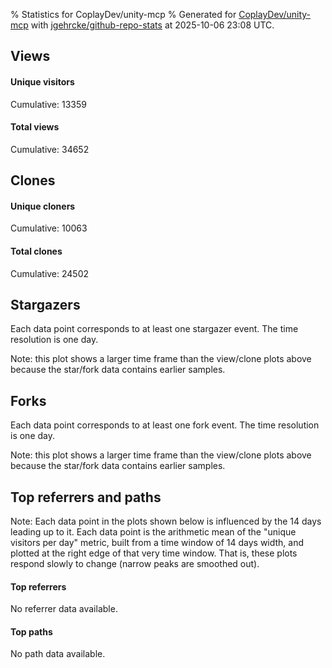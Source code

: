 % Statistics for CoplayDev/unity-mcp
% Generated for [CoplayDev/unity-mcp](https://github.com/CoplayDev/unity-mcp) with [jgehrcke/github-repo-stats](https://github.com/jgehrcke/github-repo-stats) at 2025-10-06 23:08 UTC.


## Views

#### Unique visitors
<div id="chart_views_unique" class="full-width-chart"></div>

Cumulative: 13359

#### Total views
<div id="chart_views_total" class="full-width-chart"></div>

Cumulative: 34652

<div class="pagebreak-for-print"> </div>

## Clones

#### Unique cloners
<div id="chart_clones_unique" class="full-width-chart"></div>

Cumulative: 10063

#### Total clones
<div id="chart_clones_total" class="full-width-chart"></div>

Cumulative: 24502



<div class="pagebreak-for-print"> </div>



## Stargazers

Each data point corresponds to at least one stargazer event.
The time resolution is one day.

<div id="chart_stargazers" class="full-width-chart"></div>


Note: this plot shows a larger time frame than the view/clone plots above because the star/fork data contains earlier samples.



## Forks

Each data point corresponds to at least one fork event.
The time resolution is one day.

<div id="chart_forks" class="full-width-chart"></div>


Note: this plot shows a larger time frame than the view/clone plots above because the star/fork data contains earlier samples.



<div class="pagebreak-for-print"> </div>



## Top referrers and paths


Note: Each data point in the plots shown below is influenced by the 14 days
leading up to it. Each data point is the arithmetic mean of the "unique
visitors per day" metric, built from a time window of 14 days width, and
plotted at the right edge of that very time window. That is, these plots
respond slowly to change (narrow peaks are smoothed out).



#### Top referrers

No referrer data available.



#### Top paths

No path data available.

<script type="text/javascript">
    vegaEmbed('#chart_views_unique', {"$schema": "https://vega.github.io/schema/vega-lite/v4.17.0.json", "config": {"arc": {"fill": "#1b1e23"}, "area": {"fill": "#1b1e23"}, "axisBottom": {"domainColor": "#a9b4c4", "gridColor": "#a9b4c4", "labelColor": "#1b1e23", "labelFont": "relative-mono-11-pitch-pro, Menlo, monospace", "tickColor": "#a9b4c4", "titleColor": "#1b1e23", "titleFont": "relative-mono-11-pitch-pro, Menlo, monospace"}, "axisLeft": {"domainColor": "#a9b4c4", "gridColor": "#a9b4c4", "labelColor": "#1b1e23", "labelFont": "relative-mono-11-pitch-pro, Menlo, monospace", "tickColor": "#a9b4c4", "titleColor": "#1b1e23", "titleFont": "relative-mono-11-pitch-pro, Menlo, monospace"}, "axisX": {"grid": false}, "axisY": {"grid": false, "labelBound": true}, "background": "#FFFFFF", "group": {"fill": "#FFFFFF"}, "header": {"fontWeight": 400, "labelFont": "relative-mono-11-pitch-pro, Menlo, monospace", "titleFont": "relative-mono-11-pitch-pro, Menlo, monospace"}, "legend": {"labelFont": "relative-mono-11-pitch-pro, Menlo, monospace", "symbolSize": 200, "symbolType": "circle", "titleFont": "relative-mono-11-pitch-pro, Menlo, monospace"}, "line": {"color": "#1b1e23", "stroke": "#1b1e23"}, "path": {"stroke": "#1b1e23"}, "point": {"color": "#1b1e23", "cursor": "pointer", "filled": true, "size": 20}, "range": {"category": ["#85a2f7", "#ea9755", "#7eb36a", "#f07071", "#bc85d9", "#e587b6", "#a9b4c4", "#d4c05e", "#64b9c4"]}, "style": {"bar": {"fill": "#1b1e23"}, "text": {"font": "relative-mono-11-pitch-pro, Menlo, monospace", "fontWeight": 400}}, "symbol": {"shape": "circle"}, "title": {"anchor": "start", "font": "relative-mono-11-pitch-pro, Menlo, monospace", "fontWeight": 400}, "trail": {"color": "#1b1e23", "stroke": "#1b1e23"}, "view": {"stroke": null}}, "data": {"name": "data-90d8a2a4496ec0bab9c0275a5a9bab51"}, "datasets": {"data-90d8a2a4496ec0bab9c0275a5a9bab51": [{"time": "2025-08-31T00:00:00+00:00", "views_total": 111, "views_unique": 51}, {"time": "2025-09-01T00:00:00+00:00", "views_total": 978, "views_unique": 398}, {"time": "2025-09-02T00:00:00+00:00", "views_total": 995, "views_unique": 398}, {"time": "2025-09-03T00:00:00+00:00", "views_total": 1326, "views_unique": 395}, {"time": "2025-09-04T00:00:00+00:00", "views_total": 1059, "views_unique": 377}, {"time": "2025-09-05T00:00:00+00:00", "views_total": 970, "views_unique": 388}, {"time": "2025-09-06T00:00:00+00:00", "views_total": 726, "views_unique": 280}, {"time": "2025-09-07T00:00:00+00:00", "views_total": 748, "views_unique": 268}, {"time": "2025-09-08T00:00:00+00:00", "views_total": 1099, "views_unique": 388}, {"time": "2025-09-09T00:00:00+00:00", "views_total": 1092, "views_unique": 367}, {"time": "2025-09-10T00:00:00+00:00", "views_total": 1028, "views_unique": 377}, {"time": "2025-09-11T00:00:00+00:00", "views_total": 961, "views_unique": 358}, {"time": "2025-09-12T00:00:00+00:00", "views_total": 888, "views_unique": 415}, {"time": "2025-09-13T00:00:00+00:00", "views_total": 679, "views_unique": 267}, {"time": "2025-09-14T00:00:00+00:00", "views_total": 693, "views_unique": 279}, {"time": "2025-09-15T00:00:00+00:00", "views_total": 904, "views_unique": 401}, {"time": "2025-09-16T00:00:00+00:00", "views_total": 1026, "views_unique": 410}, {"time": "2025-09-17T00:00:00+00:00", "views_total": 875, "views_unique": 351}, {"time": "2025-09-18T00:00:00+00:00", "views_total": 845, "views_unique": 386}, {"time": "2025-09-19T00:00:00+00:00", "views_total": 817, "views_unique": 374}, {"time": "2025-09-20T00:00:00+00:00", "views_total": 606, "views_unique": 255}, {"time": "2025-09-21T00:00:00+00:00", "views_total": 620, "views_unique": 238}, {"time": "2025-09-22T00:00:00+00:00", "views_total": 1118, "views_unique": 408}, {"time": "2025-09-23T00:00:00+00:00", "views_total": 1161, "views_unique": 460}, {"time": "2025-09-24T00:00:00+00:00", "views_total": 979, "views_unique": 392}, {"time": "2025-09-25T00:00:00+00:00", "views_total": 1099, "views_unique": 398}, {"time": "2025-09-26T00:00:00+00:00", "views_total": 1168, "views_unique": 400}, {"time": "2025-09-27T00:00:00+00:00", "views_total": 859, "views_unique": 318}, {"time": "2025-09-28T00:00:00+00:00", "views_total": 1090, "views_unique": 391}, {"time": "2025-09-29T00:00:00+00:00", "views_total": 1047, "views_unique": 422}, {"time": "2025-09-30T00:00:00+00:00", "views_total": 1280, "views_unique": 465}, {"time": "2025-10-01T00:00:00+00:00", "views_total": 1121, "views_unique": 392}, {"time": "2025-10-02T00:00:00+00:00", "views_total": 1107, "views_unique": 401}, {"time": "2025-10-03T00:00:00+00:00", "views_total": 1027, "views_unique": 416}, {"time": "2025-10-04T00:00:00+00:00", "views_total": 943, "views_unique": 352}, {"time": "2025-10-05T00:00:00+00:00", "views_total": 699, "views_unique": 319}, {"time": "2025-10-06T00:00:00+00:00", "views_total": 908, "views_unique": 404}]}, "encoding": {"tooltip": [{"field": "views_unique", "format": ".1f", "title": "views (u)", "type": "quantitative"}, {"field": "time", "format": "%B %e, %Y", "title": "date", "type": "temporal"}], "x": {"axis": {"labelAngle": 25}, "field": "time", "scale": {"domain": ["2025-08-31", "2025-10-06"]}, "timeUnit": "yearmonthdate", "title": "date", "type": "temporal"}, "y": {"axis": {"values": [1, 10, 50, 100, 500, 1000, 5000, 10000]}, "field": "views_unique", "scale": {"domain": [0, 511.50000000000006], "type": "symlog", "zero": true}, "title": "unique views per day", "type": "quantitative"}}, "height": 200, "mark": {"point": true, "type": "line"}, "padding": 10, "width": "container"}, {"actions": false, "renderer": "svg"}).catch(console.error);
vegaEmbed('#chart_views_total', {"$schema": "https://vega.github.io/schema/vega-lite/v4.17.0.json", "config": {"arc": {"fill": "#1b1e23"}, "area": {"fill": "#1b1e23"}, "axisBottom": {"domainColor": "#a9b4c4", "gridColor": "#a9b4c4", "labelColor": "#1b1e23", "labelFont": "relative-mono-11-pitch-pro, Menlo, monospace", "tickColor": "#a9b4c4", "titleColor": "#1b1e23", "titleFont": "relative-mono-11-pitch-pro, Menlo, monospace"}, "axisLeft": {"domainColor": "#a9b4c4", "gridColor": "#a9b4c4", "labelColor": "#1b1e23", "labelFont": "relative-mono-11-pitch-pro, Menlo, monospace", "tickColor": "#a9b4c4", "titleColor": "#1b1e23", "titleFont": "relative-mono-11-pitch-pro, Menlo, monospace"}, "axisX": {"grid": false}, "axisY": {"grid": false, "labelBound": true}, "background": "#FFFFFF", "group": {"fill": "#FFFFFF"}, "header": {"fontWeight": 400, "labelFont": "relative-mono-11-pitch-pro, Menlo, monospace", "titleFont": "relative-mono-11-pitch-pro, Menlo, monospace"}, "legend": {"labelFont": "relative-mono-11-pitch-pro, Menlo, monospace", "symbolSize": 200, "symbolType": "circle", "titleFont": "relative-mono-11-pitch-pro, Menlo, monospace"}, "line": {"color": "#1b1e23", "stroke": "#1b1e23"}, "path": {"stroke": "#1b1e23"}, "point": {"color": "#1b1e23", "cursor": "pointer", "filled": true, "size": 20}, "range": {"category": ["#85a2f7", "#ea9755", "#7eb36a", "#f07071", "#bc85d9", "#e587b6", "#a9b4c4", "#d4c05e", "#64b9c4"]}, "style": {"bar": {"fill": "#1b1e23"}, "text": {"font": "relative-mono-11-pitch-pro, Menlo, monospace", "fontWeight": 400}}, "symbol": {"shape": "circle"}, "title": {"anchor": "start", "font": "relative-mono-11-pitch-pro, Menlo, monospace", "fontWeight": 400}, "trail": {"color": "#1b1e23", "stroke": "#1b1e23"}, "view": {"stroke": null}}, "data": {"name": "data-90d8a2a4496ec0bab9c0275a5a9bab51"}, "datasets": {"data-90d8a2a4496ec0bab9c0275a5a9bab51": [{"time": "2025-08-31T00:00:00+00:00", "views_total": 111, "views_unique": 51}, {"time": "2025-09-01T00:00:00+00:00", "views_total": 978, "views_unique": 398}, {"time": "2025-09-02T00:00:00+00:00", "views_total": 995, "views_unique": 398}, {"time": "2025-09-03T00:00:00+00:00", "views_total": 1326, "views_unique": 395}, {"time": "2025-09-04T00:00:00+00:00", "views_total": 1059, "views_unique": 377}, {"time": "2025-09-05T00:00:00+00:00", "views_total": 970, "views_unique": 388}, {"time": "2025-09-06T00:00:00+00:00", "views_total": 726, "views_unique": 280}, {"time": "2025-09-07T00:00:00+00:00", "views_total": 748, "views_unique": 268}, {"time": "2025-09-08T00:00:00+00:00", "views_total": 1099, "views_unique": 388}, {"time": "2025-09-09T00:00:00+00:00", "views_total": 1092, "views_unique": 367}, {"time": "2025-09-10T00:00:00+00:00", "views_total": 1028, "views_unique": 377}, {"time": "2025-09-11T00:00:00+00:00", "views_total": 961, "views_unique": 358}, {"time": "2025-09-12T00:00:00+00:00", "views_total": 888, "views_unique": 415}, {"time": "2025-09-13T00:00:00+00:00", "views_total": 679, "views_unique": 267}, {"time": "2025-09-14T00:00:00+00:00", "views_total": 693, "views_unique": 279}, {"time": "2025-09-15T00:00:00+00:00", "views_total": 904, "views_unique": 401}, {"time": "2025-09-16T00:00:00+00:00", "views_total": 1026, "views_unique": 410}, {"time": "2025-09-17T00:00:00+00:00", "views_total": 875, "views_unique": 351}, {"time": "2025-09-18T00:00:00+00:00", "views_total": 845, "views_unique": 386}, {"time": "2025-09-19T00:00:00+00:00", "views_total": 817, "views_unique": 374}, {"time": "2025-09-20T00:00:00+00:00", "views_total": 606, "views_unique": 255}, {"time": "2025-09-21T00:00:00+00:00", "views_total": 620, "views_unique": 238}, {"time": "2025-09-22T00:00:00+00:00", "views_total": 1118, "views_unique": 408}, {"time": "2025-09-23T00:00:00+00:00", "views_total": 1161, "views_unique": 460}, {"time": "2025-09-24T00:00:00+00:00", "views_total": 979, "views_unique": 392}, {"time": "2025-09-25T00:00:00+00:00", "views_total": 1099, "views_unique": 398}, {"time": "2025-09-26T00:00:00+00:00", "views_total": 1168, "views_unique": 400}, {"time": "2025-09-27T00:00:00+00:00", "views_total": 859, "views_unique": 318}, {"time": "2025-09-28T00:00:00+00:00", "views_total": 1090, "views_unique": 391}, {"time": "2025-09-29T00:00:00+00:00", "views_total": 1047, "views_unique": 422}, {"time": "2025-09-30T00:00:00+00:00", "views_total": 1280, "views_unique": 465}, {"time": "2025-10-01T00:00:00+00:00", "views_total": 1121, "views_unique": 392}, {"time": "2025-10-02T00:00:00+00:00", "views_total": 1107, "views_unique": 401}, {"time": "2025-10-03T00:00:00+00:00", "views_total": 1027, "views_unique": 416}, {"time": "2025-10-04T00:00:00+00:00", "views_total": 943, "views_unique": 352}, {"time": "2025-10-05T00:00:00+00:00", "views_total": 699, "views_unique": 319}, {"time": "2025-10-06T00:00:00+00:00", "views_total": 908, "views_unique": 404}]}, "encoding": {"tooltip": [{"field": "views_total", "format": ".1f", "title": "views (t)", "type": "quantitative"}, {"field": "time", "format": "%B %e, %Y", "title": "date", "type": "temporal"}], "x": {"axis": {"labelAngle": 25}, "field": "time", "scale": {"domain": ["2025-08-31", "2025-10-06"]}, "timeUnit": "yearmonthdate", "title": "date", "type": "temporal"}, "y": {"axis": {"values": [1, 10, 50, 100, 500, 1000, 5000, 10000]}, "field": "views_total", "scale": {"domain": [0, 1458.6000000000001], "type": "symlog", "zero": true}, "title": "total views per day", "type": "quantitative"}}, "height": 200, "mark": {"point": true, "type": "line"}, "padding": 10, "width": "container"}, {"actions": false, "renderer": "svg"}).catch(console.error);
vegaEmbed('#chart_clones_unique', {"$schema": "https://vega.github.io/schema/vega-lite/v4.17.0.json", "config": {"arc": {"fill": "#1b1e23"}, "area": {"fill": "#1b1e23"}, "axisBottom": {"domainColor": "#a9b4c4", "gridColor": "#a9b4c4", "labelColor": "#1b1e23", "labelFont": "relative-mono-11-pitch-pro, Menlo, monospace", "tickColor": "#a9b4c4", "titleColor": "#1b1e23", "titleFont": "relative-mono-11-pitch-pro, Menlo, monospace"}, "axisLeft": {"domainColor": "#a9b4c4", "gridColor": "#a9b4c4", "labelColor": "#1b1e23", "labelFont": "relative-mono-11-pitch-pro, Menlo, monospace", "tickColor": "#a9b4c4", "titleColor": "#1b1e23", "titleFont": "relative-mono-11-pitch-pro, Menlo, monospace"}, "axisX": {"grid": false}, "axisY": {"grid": false, "labelBound": true}, "background": "#FFFFFF", "group": {"fill": "#FFFFFF"}, "header": {"fontWeight": 400, "labelFont": "relative-mono-11-pitch-pro, Menlo, monospace", "titleFont": "relative-mono-11-pitch-pro, Menlo, monospace"}, "legend": {"labelFont": "relative-mono-11-pitch-pro, Menlo, monospace", "symbolSize": 200, "symbolType": "circle", "titleFont": "relative-mono-11-pitch-pro, Menlo, monospace"}, "line": {"color": "#1b1e23", "stroke": "#1b1e23"}, "path": {"stroke": "#1b1e23"}, "point": {"color": "#1b1e23", "cursor": "pointer", "filled": true, "size": 20}, "range": {"category": ["#85a2f7", "#ea9755", "#7eb36a", "#f07071", "#bc85d9", "#e587b6", "#a9b4c4", "#d4c05e", "#64b9c4"]}, "style": {"bar": {"fill": "#1b1e23"}, "text": {"font": "relative-mono-11-pitch-pro, Menlo, monospace", "fontWeight": 400}}, "symbol": {"shape": "circle"}, "title": {"anchor": "start", "font": "relative-mono-11-pitch-pro, Menlo, monospace", "fontWeight": 400}, "trail": {"color": "#1b1e23", "stroke": "#1b1e23"}, "view": {"stroke": null}}, "data": {"name": "data-795a8f345d779039163501828ad37854"}, "datasets": {"data-795a8f345d779039163501828ad37854": [{"clones_total": 80, "clones_unique": 38, "time": "2025-08-31T00:00:00+00:00"}, {"clones_total": 706, "clones_unique": 287, "time": "2025-09-01T00:00:00+00:00"}, {"clones_total": 861, "clones_unique": 317, "time": "2025-09-02T00:00:00+00:00"}, {"clones_total": 794, "clones_unique": 320, "time": "2025-09-03T00:00:00+00:00"}, {"clones_total": 759, "clones_unique": 290, "time": "2025-09-04T00:00:00+00:00"}, {"clones_total": 770, "clones_unique": 304, "time": "2025-09-05T00:00:00+00:00"}, {"clones_total": 396, "clones_unique": 198, "time": "2025-09-06T00:00:00+00:00"}, {"clones_total": 425, "clones_unique": 203, "time": "2025-09-07T00:00:00+00:00"}, {"clones_total": 765, "clones_unique": 306, "time": "2025-09-08T00:00:00+00:00"}, {"clones_total": 906, "clones_unique": 292, "time": "2025-09-09T00:00:00+00:00"}, {"clones_total": 810, "clones_unique": 303, "time": "2025-09-10T00:00:00+00:00"}, {"clones_total": 669, "clones_unique": 323, "time": "2025-09-11T00:00:00+00:00"}, {"clones_total": 735, "clones_unique": 323, "time": "2025-09-12T00:00:00+00:00"}, {"clones_total": 363, "clones_unique": 162, "time": "2025-09-13T00:00:00+00:00"}, {"clones_total": 451, "clones_unique": 238, "time": "2025-09-14T00:00:00+00:00"}, {"clones_total": 576, "clones_unique": 287, "time": "2025-09-15T00:00:00+00:00"}, {"clones_total": 700, "clones_unique": 306, "time": "2025-09-16T00:00:00+00:00"}, {"clones_total": 708, "clones_unique": 284, "time": "2025-09-17T00:00:00+00:00"}, {"clones_total": 626, "clones_unique": 271, "time": "2025-09-18T00:00:00+00:00"}, {"clones_total": 601, "clones_unique": 250, "time": "2025-09-19T00:00:00+00:00"}, {"clones_total": 379, "clones_unique": 182, "time": "2025-09-20T00:00:00+00:00"}, {"clones_total": 518, "clones_unique": 189, "time": "2025-09-21T00:00:00+00:00"}, {"clones_total": 706, "clones_unique": 325, "time": "2025-09-22T00:00:00+00:00"}, {"clones_total": 812, "clones_unique": 336, "time": "2025-09-23T00:00:00+00:00"}, {"clones_total": 719, "clones_unique": 316, "time": "2025-09-24T00:00:00+00:00"}, {"clones_total": 718, "clones_unique": 260, "time": "2025-09-25T00:00:00+00:00"}, {"clones_total": 844, "clones_unique": 284, "time": "2025-09-26T00:00:00+00:00"}, {"clones_total": 738, "clones_unique": 247, "time": "2025-09-27T00:00:00+00:00"}, {"clones_total": 502, "clones_unique": 250, "time": "2025-09-28T00:00:00+00:00"}, {"clones_total": 697, "clones_unique": 306, "time": "2025-09-29T00:00:00+00:00"}, {"clones_total": 910, "clones_unique": 367, "time": "2025-09-30T00:00:00+00:00"}, {"clones_total": 669, "clones_unique": 305, "time": "2025-10-01T00:00:00+00:00"}, {"clones_total": 733, "clones_unique": 278, "time": "2025-10-02T00:00:00+00:00"}, {"clones_total": 968, "clones_unique": 290, "time": "2025-10-03T00:00:00+00:00"}, {"clones_total": 628, "clones_unique": 264, "time": "2025-10-04T00:00:00+00:00"}, {"clones_total": 470, "clones_unique": 245, "time": "2025-10-05T00:00:00+00:00"}, {"clones_total": 790, "clones_unique": 317, "time": "2025-10-06T00:00:00+00:00"}]}, "encoding": {"tooltip": [{"field": "clones_unique", "format": ".1f", "title": "clones (u)", "type": "quantitative"}, {"field": "time", "format": "%B %e, %Y", "title": "date", "type": "temporal"}], "x": {"axis": {"labelAngle": 25}, "field": "time", "scale": {"domain": ["2025-08-31", "2025-10-06"]}, "timeUnit": "yearmonthdate", "title": "date", "type": "temporal"}, "y": {"axis": {"values": [1, 10, 50, 100, 500, 1000, 5000, 10000]}, "field": "clones_unique", "scale": {"domain": [0, 403.70000000000005], "type": "symlog", "zero": true}, "title": "unique clones per day", "type": "quantitative"}}, "height": 200, "mark": {"point": true, "type": "line"}, "padding": 10, "width": "container"}, {"actions": false, "renderer": "svg"}).catch(console.error);
vegaEmbed('#chart_clones_total', {"$schema": "https://vega.github.io/schema/vega-lite/v4.17.0.json", "config": {"arc": {"fill": "#1b1e23"}, "area": {"fill": "#1b1e23"}, "axisBottom": {"domainColor": "#a9b4c4", "gridColor": "#a9b4c4", "labelColor": "#1b1e23", "labelFont": "relative-mono-11-pitch-pro, Menlo, monospace", "tickColor": "#a9b4c4", "titleColor": "#1b1e23", "titleFont": "relative-mono-11-pitch-pro, Menlo, monospace"}, "axisLeft": {"domainColor": "#a9b4c4", "gridColor": "#a9b4c4", "labelColor": "#1b1e23", "labelFont": "relative-mono-11-pitch-pro, Menlo, monospace", "tickColor": "#a9b4c4", "titleColor": "#1b1e23", "titleFont": "relative-mono-11-pitch-pro, Menlo, monospace"}, "axisX": {"grid": false}, "axisY": {"grid": false, "labelBound": true}, "background": "#FFFFFF", "group": {"fill": "#FFFFFF"}, "header": {"fontWeight": 400, "labelFont": "relative-mono-11-pitch-pro, Menlo, monospace", "titleFont": "relative-mono-11-pitch-pro, Menlo, monospace"}, "legend": {"labelFont": "relative-mono-11-pitch-pro, Menlo, monospace", "symbolSize": 200, "symbolType": "circle", "titleFont": "relative-mono-11-pitch-pro, Menlo, monospace"}, "line": {"color": "#1b1e23", "stroke": "#1b1e23"}, "path": {"stroke": "#1b1e23"}, "point": {"color": "#1b1e23", "cursor": "pointer", "filled": true, "size": 20}, "range": {"category": ["#85a2f7", "#ea9755", "#7eb36a", "#f07071", "#bc85d9", "#e587b6", "#a9b4c4", "#d4c05e", "#64b9c4"]}, "style": {"bar": {"fill": "#1b1e23"}, "text": {"font": "relative-mono-11-pitch-pro, Menlo, monospace", "fontWeight": 400}}, "symbol": {"shape": "circle"}, "title": {"anchor": "start", "font": "relative-mono-11-pitch-pro, Menlo, monospace", "fontWeight": 400}, "trail": {"color": "#1b1e23", "stroke": "#1b1e23"}, "view": {"stroke": null}}, "data": {"name": "data-795a8f345d779039163501828ad37854"}, "datasets": {"data-795a8f345d779039163501828ad37854": [{"clones_total": 80, "clones_unique": 38, "time": "2025-08-31T00:00:00+00:00"}, {"clones_total": 706, "clones_unique": 287, "time": "2025-09-01T00:00:00+00:00"}, {"clones_total": 861, "clones_unique": 317, "time": "2025-09-02T00:00:00+00:00"}, {"clones_total": 794, "clones_unique": 320, "time": "2025-09-03T00:00:00+00:00"}, {"clones_total": 759, "clones_unique": 290, "time": "2025-09-04T00:00:00+00:00"}, {"clones_total": 770, "clones_unique": 304, "time": "2025-09-05T00:00:00+00:00"}, {"clones_total": 396, "clones_unique": 198, "time": "2025-09-06T00:00:00+00:00"}, {"clones_total": 425, "clones_unique": 203, "time": "2025-09-07T00:00:00+00:00"}, {"clones_total": 765, "clones_unique": 306, "time": "2025-09-08T00:00:00+00:00"}, {"clones_total": 906, "clones_unique": 292, "time": "2025-09-09T00:00:00+00:00"}, {"clones_total": 810, "clones_unique": 303, "time": "2025-09-10T00:00:00+00:00"}, {"clones_total": 669, "clones_unique": 323, "time": "2025-09-11T00:00:00+00:00"}, {"clones_total": 735, "clones_unique": 323, "time": "2025-09-12T00:00:00+00:00"}, {"clones_total": 363, "clones_unique": 162, "time": "2025-09-13T00:00:00+00:00"}, {"clones_total": 451, "clones_unique": 238, "time": "2025-09-14T00:00:00+00:00"}, {"clones_total": 576, "clones_unique": 287, "time": "2025-09-15T00:00:00+00:00"}, {"clones_total": 700, "clones_unique": 306, "time": "2025-09-16T00:00:00+00:00"}, {"clones_total": 708, "clones_unique": 284, "time": "2025-09-17T00:00:00+00:00"}, {"clones_total": 626, "clones_unique": 271, "time": "2025-09-18T00:00:00+00:00"}, {"clones_total": 601, "clones_unique": 250, "time": "2025-09-19T00:00:00+00:00"}, {"clones_total": 379, "clones_unique": 182, "time": "2025-09-20T00:00:00+00:00"}, {"clones_total": 518, "clones_unique": 189, "time": "2025-09-21T00:00:00+00:00"}, {"clones_total": 706, "clones_unique": 325, "time": "2025-09-22T00:00:00+00:00"}, {"clones_total": 812, "clones_unique": 336, "time": "2025-09-23T00:00:00+00:00"}, {"clones_total": 719, "clones_unique": 316, "time": "2025-09-24T00:00:00+00:00"}, {"clones_total": 718, "clones_unique": 260, "time": "2025-09-25T00:00:00+00:00"}, {"clones_total": 844, "clones_unique": 284, "time": "2025-09-26T00:00:00+00:00"}, {"clones_total": 738, "clones_unique": 247, "time": "2025-09-27T00:00:00+00:00"}, {"clones_total": 502, "clones_unique": 250, "time": "2025-09-28T00:00:00+00:00"}, {"clones_total": 697, "clones_unique": 306, "time": "2025-09-29T00:00:00+00:00"}, {"clones_total": 910, "clones_unique": 367, "time": "2025-09-30T00:00:00+00:00"}, {"clones_total": 669, "clones_unique": 305, "time": "2025-10-01T00:00:00+00:00"}, {"clones_total": 733, "clones_unique": 278, "time": "2025-10-02T00:00:00+00:00"}, {"clones_total": 968, "clones_unique": 290, "time": "2025-10-03T00:00:00+00:00"}, {"clones_total": 628, "clones_unique": 264, "time": "2025-10-04T00:00:00+00:00"}, {"clones_total": 470, "clones_unique": 245, "time": "2025-10-05T00:00:00+00:00"}, {"clones_total": 790, "clones_unique": 317, "time": "2025-10-06T00:00:00+00:00"}]}, "encoding": {"tooltip": [{"field": "clones_total", "format": ".1f", "title": "clones (t)", "type": "quantitative"}, {"field": "time", "format": "%B %e, %Y", "title": "date", "type": "temporal"}], "x": {"axis": {"labelAngle": 25}, "field": "time", "scale": {"domain": ["2025-08-31", "2025-10-06"]}, "timeUnit": "yearmonthdate", "title": "date", "type": "temporal"}, "y": {"axis": {"values": [1, 10, 50, 100, 500, 1000, 5000, 10000]}, "field": "clones_total", "scale": {"domain": [0, 1064.8000000000002], "type": "symlog", "zero": true}, "title": "total clones per day", "type": "quantitative"}}, "height": 200, "mark": {"point": true, "type": "line"}, "padding": 10, "width": "container"}, {"actions": false, "renderer": "svg"}).catch(console.error);
vegaEmbed('#chart_stargazers', {"$schema": "https://vega.github.io/schema/vega-lite/v4.17.0.json", "config": {"arc": {"fill": "#1b1e23"}, "area": {"fill": "#1b1e23"}, "axisBottom": {"domainColor": "#a9b4c4", "gridColor": "#a9b4c4", "labelColor": "#1b1e23", "labelFont": "relative-mono-11-pitch-pro, Menlo, monospace", "tickColor": "#a9b4c4", "titleColor": "#1b1e23", "titleFont": "relative-mono-11-pitch-pro, Menlo, monospace"}, "axisLeft": {"domainColor": "#a9b4c4", "gridColor": "#a9b4c4", "labelColor": "#1b1e23", "labelFont": "relative-mono-11-pitch-pro, Menlo, monospace", "tickColor": "#a9b4c4", "titleColor": "#1b1e23", "titleFont": "relative-mono-11-pitch-pro, Menlo, monospace"}, "axisX": {"grid": false}, "axisY": {"grid": false}, "background": "#FFFFFF", "group": {"fill": "#FFFFFF"}, "header": {"fontWeight": 400, "labelFont": "relative-mono-11-pitch-pro, Menlo, monospace", "titleFont": "relative-mono-11-pitch-pro, Menlo, monospace"}, "legend": {"labelFont": "relative-mono-11-pitch-pro, Menlo, monospace", "symbolSize": 200, "symbolType": "circle", "titleFont": "relative-mono-11-pitch-pro, Menlo, monospace"}, "line": {"color": "#1b1e23", "stroke": "#1b1e23"}, "path": {"stroke": "#1b1e23"}, "point": {"color": "#1b1e23", "cursor": "pointer", "filled": true, "size": 50}, "range": {"category": ["#85a2f7", "#ea9755", "#7eb36a", "#f07071", "#bc85d9", "#e587b6", "#a9b4c4", "#d4c05e", "#64b9c4"]}, "style": {"bar": {"fill": "#1b1e23"}, "text": {"font": "relative-mono-11-pitch-pro, Menlo, monospace", "fontWeight": 400}}, "symbol": {"shape": "circle"}, "title": {"anchor": "start", "font": "relative-mono-11-pitch-pro, Menlo, monospace", "fontWeight": 400}, "trail": {"color": "#1b1e23", "stroke": "#1b1e23"}, "view": {"stroke": null}}, "data": {"name": "data-f0939eebb9a9aceae1f41f2d4ff857a3"}, "datasets": {"data-f0939eebb9a9aceae1f41f2d4ff857a3": [{"stars_cumulative": 428, "time": "2025-03-18T00:00:00+00:00"}, {"stars_cumulative": 710, "time": "2025-03-20T00:00:00+00:00"}, {"stars_cumulative": 811, "time": "2025-03-22T00:00:00+00:00"}, {"stars_cumulative": 941, "time": "2025-03-24T00:00:00+00:00"}, {"stars_cumulative": 1030, "time": "2025-03-26T00:00:00+00:00"}, {"stars_cumulative": 1090, "time": "2025-03-28T00:00:00+00:00"}, {"stars_cumulative": 1144, "time": "2025-03-30T00:00:00+00:00"}, {"stars_cumulative": 1197, "time": "2025-04-01T00:00:00+00:00"}, {"stars_cumulative": 1261, "time": "2025-04-03T00:00:00+00:00"}, {"stars_cumulative": 1314, "time": "2025-04-05T00:00:00+00:00"}, {"stars_cumulative": 1376, "time": "2025-04-07T00:00:00+00:00"}, {"stars_cumulative": 1439, "time": "2025-04-09T00:00:00+00:00"}, {"stars_cumulative": 1487, "time": "2025-04-11T00:00:00+00:00"}, {"stars_cumulative": 1520, "time": "2025-04-13T00:00:00+00:00"}, {"stars_cumulative": 1568, "time": "2025-04-15T00:00:00+00:00"}, {"stars_cumulative": 1616, "time": "2025-04-17T00:00:00+00:00"}, {"stars_cumulative": 1651, "time": "2025-04-19T00:00:00+00:00"}, {"stars_cumulative": 1696, "time": "2025-04-21T00:00:00+00:00"}, {"stars_cumulative": 1737, "time": "2025-04-23T00:00:00+00:00"}, {"stars_cumulative": 1772, "time": "2025-04-25T00:00:00+00:00"}, {"stars_cumulative": 1797, "time": "2025-04-27T00:00:00+00:00"}, {"stars_cumulative": 1820, "time": "2025-04-29T00:00:00+00:00"}, {"stars_cumulative": 1832, "time": "2025-05-01T00:00:00+00:00"}, {"stars_cumulative": 1847, "time": "2025-05-03T00:00:00+00:00"}, {"stars_cumulative": 1870, "time": "2025-05-05T00:00:00+00:00"}, {"stars_cumulative": 1897, "time": "2025-05-07T00:00:00+00:00"}, {"stars_cumulative": 1908, "time": "2025-05-09T00:00:00+00:00"}, {"stars_cumulative": 1926, "time": "2025-05-11T00:00:00+00:00"}, {"stars_cumulative": 1943, "time": "2025-05-13T00:00:00+00:00"}, {"stars_cumulative": 1960, "time": "2025-05-15T00:00:00+00:00"}, {"stars_cumulative": 1970, "time": "2025-05-17T00:00:00+00:00"}, {"stars_cumulative": 1984, "time": "2025-05-19T00:00:00+00:00"}, {"stars_cumulative": 1994, "time": "2025-05-21T00:00:00+00:00"}, {"stars_cumulative": 2015, "time": "2025-05-23T00:00:00+00:00"}, {"stars_cumulative": 2024, "time": "2025-05-25T00:00:00+00:00"}, {"stars_cumulative": 2047, "time": "2025-05-27T00:00:00+00:00"}, {"stars_cumulative": 2063, "time": "2025-05-29T00:00:00+00:00"}, {"stars_cumulative": 2079, "time": "2025-05-31T00:00:00+00:00"}, {"stars_cumulative": 2102, "time": "2025-06-02T00:00:00+00:00"}, {"stars_cumulative": 2117, "time": "2025-06-04T00:00:00+00:00"}, {"stars_cumulative": 2132, "time": "2025-06-06T00:00:00+00:00"}, {"stars_cumulative": 2152, "time": "2025-06-08T00:00:00+00:00"}, {"stars_cumulative": 2168, "time": "2025-06-10T00:00:00+00:00"}, {"stars_cumulative": 2187, "time": "2025-06-12T00:00:00+00:00"}, {"stars_cumulative": 2197, "time": "2025-06-14T00:00:00+00:00"}, {"stars_cumulative": 2220, "time": "2025-06-16T00:00:00+00:00"}, {"stars_cumulative": 2240, "time": "2025-06-18T00:00:00+00:00"}, {"stars_cumulative": 2254, "time": "2025-06-20T00:00:00+00:00"}, {"stars_cumulative": 2269, "time": "2025-06-22T00:00:00+00:00"}, {"stars_cumulative": 2285, "time": "2025-06-24T00:00:00+00:00"}, {"stars_cumulative": 2301, "time": "2025-06-26T00:00:00+00:00"}, {"stars_cumulative": 2316, "time": "2025-06-28T00:00:00+00:00"}, {"stars_cumulative": 2330, "time": "2025-06-30T00:00:00+00:00"}, {"stars_cumulative": 2346, "time": "2025-07-02T00:00:00+00:00"}, {"stars_cumulative": 2364, "time": "2025-07-04T00:00:00+00:00"}, {"stars_cumulative": 2378, "time": "2025-07-06T00:00:00+00:00"}, {"stars_cumulative": 2403, "time": "2025-07-08T00:00:00+00:00"}, {"stars_cumulative": 2423, "time": "2025-07-10T00:00:00+00:00"}, {"stars_cumulative": 2440, "time": "2025-07-12T00:00:00+00:00"}, {"stars_cumulative": 2465, "time": "2025-07-14T00:00:00+00:00"}, {"stars_cumulative": 2487, "time": "2025-07-16T00:00:00+00:00"}, {"stars_cumulative": 2509, "time": "2025-07-18T00:00:00+00:00"}, {"stars_cumulative": 2530, "time": "2025-07-20T00:00:00+00:00"}, {"stars_cumulative": 2544, "time": "2025-07-22T00:00:00+00:00"}, {"stars_cumulative": 2558, "time": "2025-07-24T00:00:00+00:00"}, {"stars_cumulative": 2584, "time": "2025-07-26T00:00:00+00:00"}, {"stars_cumulative": 2601, "time": "2025-07-28T00:00:00+00:00"}, {"stars_cumulative": 2634, "time": "2025-07-30T00:00:00+00:00"}, {"stars_cumulative": 2658, "time": "2025-08-01T00:00:00+00:00"}, {"stars_cumulative": 2682, "time": "2025-08-03T00:00:00+00:00"}, {"stars_cumulative": 2702, "time": "2025-08-05T00:00:00+00:00"}, {"stars_cumulative": 2721, "time": "2025-08-07T00:00:00+00:00"}, {"stars_cumulative": 2739, "time": "2025-08-09T00:00:00+00:00"}, {"stars_cumulative": 2766, "time": "2025-08-11T00:00:00+00:00"}, {"stars_cumulative": 2799, "time": "2025-08-13T00:00:00+00:00"}, {"stars_cumulative": 2837, "time": "2025-08-15T00:00:00+00:00"}, {"stars_cumulative": 2872, "time": "2025-08-17T00:00:00+00:00"}, {"stars_cumulative": 2903, "time": "2025-08-19T00:00:00+00:00"}, {"stars_cumulative": 2929, "time": "2025-08-21T00:00:00+00:00"}, {"stars_cumulative": 2942, "time": "2025-08-23T00:00:00+00:00"}, {"stars_cumulative": 2968, "time": "2025-08-25T00:00:00+00:00"}, {"stars_cumulative": 2985, "time": "2025-08-27T00:00:00+00:00"}, {"stars_cumulative": 3008, "time": "2025-08-29T00:00:00+00:00"}, {"stars_cumulative": 3023, "time": "2025-08-31T00:00:00+00:00"}, {"stars_cumulative": 3050, "time": "2025-09-02T00:00:00+00:00"}, {"stars_cumulative": 3069, "time": "2025-09-04T00:00:00+00:00"}, {"stars_cumulative": 3079, "time": "2025-09-06T00:00:00+00:00"}, {"stars_cumulative": 3110, "time": "2025-09-08T00:00:00+00:00"}, {"stars_cumulative": 3124, "time": "2025-09-10T00:00:00+00:00"}, {"stars_cumulative": 3135, "time": "2025-09-12T00:00:00+00:00"}, {"stars_cumulative": 3151, "time": "2025-09-14T00:00:00+00:00"}, {"stars_cumulative": 3170, "time": "2025-09-16T00:00:00+00:00"}, {"stars_cumulative": 3194, "time": "2025-09-18T00:00:00+00:00"}, {"stars_cumulative": 3204, "time": "2025-09-20T00:00:00+00:00"}, {"stars_cumulative": 3233, "time": "2025-09-22T00:00:00+00:00"}, {"stars_cumulative": 3263, "time": "2025-09-24T00:00:00+00:00"}, {"stars_cumulative": 3283, "time": "2025-09-26T00:00:00+00:00"}, {"stars_cumulative": 3308, "time": "2025-09-28T00:00:00+00:00"}, {"stars_cumulative": 3337, "time": "2025-09-30T00:00:00+00:00"}, {"stars_cumulative": 3354, "time": "2025-10-02T00:00:00+00:00"}, {"stars_cumulative": 3371, "time": "2025-10-04T00:00:00+00:00"}, {"stars_cumulative": 3382, "time": "2025-10-06T00:00:00+00:00"}]}, "encoding": {"tooltip": [{"field": "stars_cumulative", "format": "d", "title": "stars", "type": "quantitative"}, {"field": "time", "format": "%B %e, %Y", "title": "date", "type": "temporal"}], "x": {"axis": {"labelAngle": 25}, "field": "time", "scale": {"domain": ["2025-03-18", "2025-10-06"]}, "timeUnit": "yearmonthdate", "title": "date", "type": "temporal"}, "y": {"field": "stars_cumulative", "scale": {"domain": [0, 3720.2000000000003], "zero": true}, "title": "stargazer count (cumulative)", "type": "quantitative"}}, "height": 300, "mark": {"point": true, "type": "line"}, "padding": 10, "width": "container"}, {"actions": false, "renderer": "svg"}).catch(console.error);
vegaEmbed('#chart_forks', {"$schema": "https://vega.github.io/schema/vega-lite/v4.17.0.json", "config": {"arc": {"fill": "#1b1e23"}, "area": {"fill": "#1b1e23"}, "axisBottom": {"domainColor": "#a9b4c4", "gridColor": "#a9b4c4", "labelColor": "#1b1e23", "labelFont": "relative-mono-11-pitch-pro, Menlo, monospace", "tickColor": "#a9b4c4", "titleColor": "#1b1e23", "titleFont": "relative-mono-11-pitch-pro, Menlo, monospace"}, "axisLeft": {"domainColor": "#a9b4c4", "gridColor": "#a9b4c4", "labelColor": "#1b1e23", "labelFont": "relative-mono-11-pitch-pro, Menlo, monospace", "tickColor": "#a9b4c4", "titleColor": "#1b1e23", "titleFont": "relative-mono-11-pitch-pro, Menlo, monospace"}, "axisX": {"grid": false}, "axisY": {"grid": false}, "background": "#FFFFFF", "group": {"fill": "#FFFFFF"}, "header": {"fontWeight": 400, "labelFont": "relative-mono-11-pitch-pro, Menlo, monospace", "titleFont": "relative-mono-11-pitch-pro, Menlo, monospace"}, "legend": {"labelFont": "relative-mono-11-pitch-pro, Menlo, monospace", "symbolSize": 200, "symbolType": "circle", "titleFont": "relative-mono-11-pitch-pro, Menlo, monospace"}, "line": {"color": "#1b1e23", "stroke": "#1b1e23"}, "path": {"stroke": "#1b1e23"}, "point": {"color": "#1b1e23", "cursor": "pointer", "filled": true, "size": 50}, "range": {"category": ["#85a2f7", "#ea9755", "#7eb36a", "#f07071", "#bc85d9", "#e587b6", "#a9b4c4", "#d4c05e", "#64b9c4"]}, "style": {"bar": {"fill": "#1b1e23"}, "text": {"font": "relative-mono-11-pitch-pro, Menlo, monospace", "fontWeight": 400}}, "symbol": {"shape": "circle"}, "title": {"anchor": "start", "font": "relative-mono-11-pitch-pro, Menlo, monospace", "fontWeight": 400}, "trail": {"color": "#1b1e23", "stroke": "#1b1e23"}, "view": {"stroke": null}}, "data": {"name": "data-6078e7f8cb863b12e2eb2723ff2b0764"}, "datasets": {"data-6078e7f8cb863b12e2eb2723ff2b0764": [{"forks_cumulative": 56.0, "time": "2025-03-18T00:00:00+00:00"}, {"forks_cumulative": 87.0, "time": "2025-03-20T00:00:00+00:00"}, {"forks_cumulative": 98.0, "time": "2025-03-22T00:00:00+00:00"}, {"forks_cumulative": 115.0, "time": "2025-03-24T00:00:00+00:00"}, {"forks_cumulative": 128.0, "time": "2025-03-26T00:00:00+00:00"}, {"forks_cumulative": 136.0, "time": "2025-03-28T00:00:00+00:00"}, {"forks_cumulative": 147.0, "time": "2025-03-30T00:00:00+00:00"}, {"forks_cumulative": 164.0, "time": "2025-04-01T00:00:00+00:00"}, {"forks_cumulative": 173.0, "time": "2025-04-03T00:00:00+00:00"}, {"forks_cumulative": 179.0, "time": "2025-04-05T00:00:00+00:00"}, {"forks_cumulative": 185.0, "time": "2025-04-07T00:00:00+00:00"}, {"forks_cumulative": 195.0, "time": "2025-04-09T00:00:00+00:00"}, {"forks_cumulative": 200.0, "time": "2025-04-11T00:00:00+00:00"}, {"forks_cumulative": 205.0, "time": "2025-04-13T00:00:00+00:00"}, {"forks_cumulative": 210.0, "time": "2025-04-15T00:00:00+00:00"}, {"forks_cumulative": 219.0, "time": "2025-04-17T00:00:00+00:00"}, {"forks_cumulative": 224.0, "time": "2025-04-19T00:00:00+00:00"}, {"forks_cumulative": 231.0, "time": "2025-04-21T00:00:00+00:00"}, {"forks_cumulative": 235.0, "time": "2025-04-23T00:00:00+00:00"}, {"forks_cumulative": 237.0, "time": "2025-04-25T00:00:00+00:00"}, {"forks_cumulative": 241.0, "time": "2025-04-27T00:00:00+00:00"}, {"forks_cumulative": 245.0, "time": "2025-04-29T00:00:00+00:00"}, {"forks_cumulative": 249.0, "time": "2025-05-01T00:00:00+00:00"}, {"forks_cumulative": 251.0, "time": "2025-05-03T00:00:00+00:00"}, {"forks_cumulative": 252.0, "time": "2025-05-05T00:00:00+00:00"}, {"forks_cumulative": 256.0, "time": "2025-05-07T00:00:00+00:00"}, {"forks_cumulative": 260.0, "time": "2025-05-09T00:00:00+00:00"}, {"forks_cumulative": 264.0, "time": "2025-05-11T00:00:00+00:00"}, {"forks_cumulative": 265.0, "time": "2025-05-13T00:00:00+00:00"}, {"forks_cumulative": 267.0, "time": "2025-05-15T00:00:00+00:00"}, {"forks_cumulative": 269.0, "time": "2025-05-17T00:00:00+00:00"}, {"forks_cumulative": 270.0, "time": "2025-05-19T00:00:00+00:00"}, {"forks_cumulative": 274.0, "time": "2025-05-21T00:00:00+00:00"}, {"forks_cumulative": 277.0, "time": "2025-05-23T00:00:00+00:00"}, {"forks_cumulative": 279.0, "time": "2025-05-25T00:00:00+00:00"}, {"forks_cumulative": 282.0, "time": "2025-05-27T00:00:00+00:00"}, {"forks_cumulative": 283.0, "time": "2025-05-29T00:00:00+00:00"}, {"forks_cumulative": 284.0, "time": "2025-05-31T00:00:00+00:00"}, {"forks_cumulative": 287.0, "time": "2025-06-02T00:00:00+00:00"}, {"forks_cumulative": 288.0, "time": "2025-06-04T00:00:00+00:00"}, {"forks_cumulative": 289.0, "time": "2025-06-06T00:00:00+00:00"}, {"forks_cumulative": 290.0, "time": "2025-06-10T00:00:00+00:00"}, {"forks_cumulative": 291.0, "time": "2025-06-12T00:00:00+00:00"}, {"forks_cumulative": 293.0, "time": "2025-06-14T00:00:00+00:00"}, {"forks_cumulative": 295.0, "time": "2025-06-16T00:00:00+00:00"}, {"forks_cumulative": 297.0, "time": "2025-06-18T00:00:00+00:00"}, {"forks_cumulative": 301.0, "time": "2025-06-20T00:00:00+00:00"}, {"forks_cumulative": 303.0, "time": "2025-06-22T00:00:00+00:00"}, {"forks_cumulative": 304.0, "time": "2025-06-24T00:00:00+00:00"}, {"forks_cumulative": 306.0, "time": "2025-06-26T00:00:00+00:00"}, {"forks_cumulative": 309.0, "time": "2025-06-28T00:00:00+00:00"}, {"forks_cumulative": 312.0, "time": "2025-06-30T00:00:00+00:00"}, {"forks_cumulative": 315.0, "time": "2025-07-02T00:00:00+00:00"}, {"forks_cumulative": 316.0, "time": "2025-07-04T00:00:00+00:00"}, {"forks_cumulative": 321.0, "time": "2025-07-06T00:00:00+00:00"}, {"forks_cumulative": 323.0, "time": "2025-07-08T00:00:00+00:00"}, {"forks_cumulative": 325.0, "time": "2025-07-10T00:00:00+00:00"}, {"forks_cumulative": 329.0, "time": "2025-07-12T00:00:00+00:00"}, {"forks_cumulative": 330.0, "time": "2025-07-14T00:00:00+00:00"}, {"forks_cumulative": 332.0, "time": "2025-07-16T00:00:00+00:00"}, {"forks_cumulative": 336.0, "time": "2025-07-18T00:00:00+00:00"}, {"forks_cumulative": 339.0, "time": "2025-07-20T00:00:00+00:00"}, {"forks_cumulative": 340.0, "time": "2025-07-22T00:00:00+00:00"}, {"forks_cumulative": 343.0, "time": "2025-07-24T00:00:00+00:00"}, {"forks_cumulative": 346.0, "time": "2025-07-26T00:00:00+00:00"}, {"forks_cumulative": 350.0, "time": "2025-07-28T00:00:00+00:00"}, {"forks_cumulative": 352.0, "time": "2025-07-30T00:00:00+00:00"}, {"forks_cumulative": 356.0, "time": "2025-08-01T00:00:00+00:00"}, {"forks_cumulative": 358.0, "time": "2025-08-03T00:00:00+00:00"}, {"forks_cumulative": 359.0, "time": "2025-08-05T00:00:00+00:00"}, {"forks_cumulative": 361.0, "time": "2025-08-09T00:00:00+00:00"}, {"forks_cumulative": 362.0, "time": "2025-08-11T00:00:00+00:00"}, {"forks_cumulative": 367.0, "time": "2025-08-13T00:00:00+00:00"}, {"forks_cumulative": 373.0, "time": "2025-08-15T00:00:00+00:00"}, {"forks_cumulative": 374.0, "time": "2025-08-17T00:00:00+00:00"}, {"forks_cumulative": 377.0, "time": "2025-08-19T00:00:00+00:00"}, {"forks_cumulative": 378.0, "time": "2025-08-21T00:00:00+00:00"}, {"forks_cumulative": 380.0, "time": "2025-08-23T00:00:00+00:00"}, {"forks_cumulative": 381.0, "time": "2025-08-25T00:00:00+00:00"}, {"forks_cumulative": 384.0, "time": "2025-08-27T00:00:00+00:00"}, {"forks_cumulative": 385.0, "time": "2025-08-29T00:00:00+00:00"}, {"forks_cumulative": 388.0, "time": "2025-08-31T00:00:00+00:00"}, {"forks_cumulative": 392.0, "time": "2025-09-02T00:00:00+00:00"}, {"forks_cumulative": 394.0, "time": "2025-09-04T00:00:00+00:00"}, {"forks_cumulative": 397.0, "time": "2025-09-06T00:00:00+00:00"}, {"forks_cumulative": 402.0, "time": "2025-09-08T00:00:00+00:00"}, {"forks_cumulative": 403.0, "time": "2025-09-10T00:00:00+00:00"}, {"forks_cumulative": 406.0, "time": "2025-09-12T00:00:00+00:00"}, {"forks_cumulative": 407.0, "time": "2025-09-14T00:00:00+00:00"}, {"forks_cumulative": 410.0, "time": "2025-09-16T00:00:00+00:00"}, {"forks_cumulative": 413.0, "time": "2025-09-18T00:00:00+00:00"}, {"forks_cumulative": 414.0, "time": "2025-09-20T00:00:00+00:00"}, {"forks_cumulative": 421.0, "time": "2025-09-22T00:00:00+00:00"}, {"forks_cumulative": 426.0, "time": "2025-09-24T00:00:00+00:00"}, {"forks_cumulative": 431.0, "time": "2025-09-26T00:00:00+00:00"}, {"forks_cumulative": 434.0, "time": "2025-09-28T00:00:00+00:00"}, {"forks_cumulative": 440.0, "time": "2025-09-30T00:00:00+00:00"}, {"forks_cumulative": 445.0, "time": "2025-10-02T00:00:00+00:00"}, {"forks_cumulative": 447.0, "time": "2025-10-04T00:00:00+00:00"}, {"forks_cumulative": 448.0, "time": "2025-10-06T00:00:00+00:00"}]}, "encoding": {"tooltip": [{"field": "forks_cumulative", "format": "d", "title": "forks", "type": "quantitative"}, {"field": "time", "format": "%B %e, %Y", "title": "date", "type": "temporal"}], "x": {"axis": {"labelAngle": 25}, "field": "time", "scale": {"domain": ["2025-03-18", "2025-10-06"]}, "timeUnit": "yearmonthdate", "title": "date", "type": "temporal"}, "y": {"field": "forks_cumulative", "scale": {"domain": [0, 492.80000000000007], "zero": true}, "title": "fork count (cumulative)", "type": "quantitative"}}, "height": 300, "mark": {"point": true, "type": "line"}, "padding": 10, "width": "container"}, {"actions": false, "renderer": "svg"}).catch(console.error);
    </script>